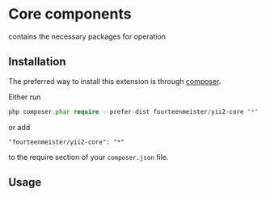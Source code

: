 Core components
===============
contains the necessary packages for operation

Installation
------------

The preferred way to install this extension is through [composer](http://getcomposer.org/download/).

Either run

```php
php composer.phar require --prefer-dist fourteenmeister/yii2-core "*"
```

or add

```
"fourteenmeister/yii2-core": "*"
```

to the require section of your `composer.json` file.


Usage
-----